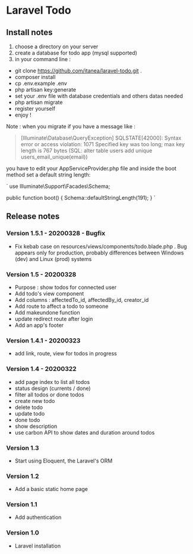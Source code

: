 # Laravel Todo 

## Install notes

1. choose a directory on your server
2. create a database for todo app (mysql supported)
3. in your command line : 
- git clone https://github.com/itanea/laravel-todo.git .
- composer install
- cp .env.example .env
- php artisan key:generate
- set your .env file with database credentials and others datas needed
- php artisan migrate
- register yourself
- enjoy !

Note : when you migrate if you have a message like :

> [Illuminate\Database\QueryException]
> SQLSTATE[42000]: Syntax error or access violation: 1071 Specified key was too long; max key length is 767 bytes (SQL: alter table users add unique users_email_unique(email))

you have to edit your AppServiceProvider.php file and inside the boot method set a default string length:

`
use Illuminate\Support\Facades\Schema;

public function boot()
{
    Schema::defaultStringLength(191);
}
`



## Release notes

### Version  1.5.1 - 20200328 - Bugfix

- Fix kebab case on resources/views/components/todo.blade.php . Bug appears only for production, probably differences between Windows (dev) and Linux (prod) systems

### Version 1.5 - 20200328

- Purpose : show todos for connected user
- Add todo's view component
- Add columns : affectedTo_id, affectedBy_id, creator_id
- Add route to affect a todo to someone
- Add makeundone function
- update redirect route after login
- Add an app's footer


### Version 1.4.1 - 20200323

- add link, route, view for todos in progress

### Version 1.4 - 20200322

- add page index to list all todos
- status design (currents / done)
- filter all todos or done todos
- create new todo
- delete todo
- update todo
- done todo
- show description
- use carbon API to show dates and duration around todos

### Version 1.3

- Start using Eloquent, the Laravel's ORM

### Version 1.2

- Add a basic static home page

### Version 1.1

- Add authentication

### Version 1.0

- Laravel installation

